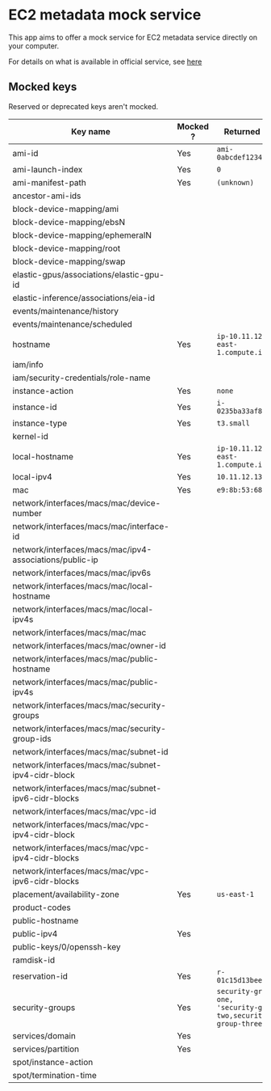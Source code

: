 # EC2 metadata mock service

This app aims to offer a mock service for EC2 metadata service directly on your computer.

For details on what is available in official service, see [here](https://docs.aws.amazon.com/AWSEC2/latest/UserGuide/ec2-instance-metadata.html)


## Mocked keys

Reserved or deprecated keys aren't mocked.

|                         Key name                        | Mocked ? |                               Returned value                              | Comment |
|---------------------------------------------------------|----------|---------------------------------------------------------------------------|---------|
| ami-id                                                  | Yes      | `ami-0abcdef1234567890`                                                   |         |
| ami-launch-index                                        | Yes      | `0`                                                                       |         |
| ami-manifest-path                                       | Yes      | `(unknown)`                                                               |         |
| ancestor-ami-ids                                        |          |                                                                           |         |
| block-device-mapping/ami                                |          |                                                                           |         |
| block-device-mapping/ebsN                               |          |                                                                           |         |
| block-device-mapping/ephemeralN                         |          |                                                                           |         |
| block-device-mapping/root                               |          |                                                                           |         |
| block-device-mapping/swap                               |          |                                                                           |         |
| elastic-gpus/associations/elastic-gpu-id                |          |                                                                           |         |
| elastic-inference/associations/eia-id                   |          |                                                                           |         |
| events/maintenance/history                              |          |                                                                           |         |
| events/maintenance/scheduled                            |          |                                                                           |         |
| hostname                                                | Yes      | `ip-10.11.12.13.us-east-1.compute.internal`                               |         |
| iam/info                                                |          |                                                                           |         |
| iam/security-credentials/role-name                      |          |                                                                           |         |
| instance-action                                         | Yes      | `none`                                                                    |         |
| instance-id                                             | Yes      | `i-0235ba33af8e86af4`                                                     |         |
| instance-type                                           | Yes      | `t3.small`                                                                |         |
| kernel-id                                               |          |                                                                           |         |
| local-hostname                                          | Yes      | `ip-10.11.12.13.us-east-1.compute.internal`                               |         |
| local-ipv4                                              | Yes      | `10.11.12.13`                                                             |         |
| mac                                                     | Yes      | `e9:8b:53:68:9a:20`                                                       |         |
| network/interfaces/macs/mac/device-number               |          |                                                                           |         |
| network/interfaces/macs/mac/interface-id                |          |                                                                           |         |
| network/interfaces/macs/mac/ipv4-associations/public-ip |          |                                                                           |         |
| network/interfaces/macs/mac/ipv6s                       |          |                                                                           |         |
| network/interfaces/macs/mac/local-hostname              |          |                                                                           |         |
| network/interfaces/macs/mac/local-ipv4s                 |          |                                                                           |         |
| network/interfaces/macs/mac/mac                         |          |                                                                           |         |
| network/interfaces/macs/mac/owner-id                    |          |                                                                           |         |
| network/interfaces/macs/mac/public-hostname             |          |                                                                           |         |
| network/interfaces/macs/mac/public-ipv4s                |          |                                                                           |         |
| network/interfaces/macs/mac/security-groups             |          |                                                                           |         |
| network/interfaces/macs/mac/security-group-ids          |          |                                                                           |         |
| network/interfaces/macs/mac/subnet-id                   |          |                                                                           |         |
| network/interfaces/macs/mac/subnet-ipv4-cidr-block      |          |                                                                           |         |
| network/interfaces/macs/mac/subnet-ipv6-cidr-blocks     |          |                                                                           |         |
| network/interfaces/macs/mac/vpc-id                      |          |                                                                           |         |
| network/interfaces/macs/mac/vpc-ipv4-cidr-block         |          |                                                                           |         |
| network/interfaces/macs/mac/vpc-ipv4-cidr-blocks        |          |                                                                           |         |
| network/interfaces/macs/mac/vpc-ipv6-cidr-blocks        |          |                                                                           |         |
| placement/availability-zone                             | Yes      | `us-east-1`                                                               |         |
| product-codes                                           |          |                                                                           |         |
| public-hostname                                         |          |                                                                           |         |
| public-ipv4                                             | Yes      |                                                                           |         |
| public-keys/0/openssh-key                               |          |                                                                           |         |
| ramdisk-id                                              |          |                                                                           |         |
| reservation-id                                          | Yes      | `r-01c15d13beef4376d`                                                     |         |
| security-groups                                         | Yes      | `security-group-one,            'security-group-two,security-group-three` |         |
| services/domain                                         | Yes      |                                                                           |         |
| services/partition                                      | Yes      |                                                                           |         |
| spot/instance-action                                    |          |                                                                           |         |
| spot/termination-time                                   |          |                                                                           |         |